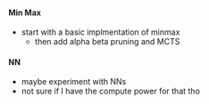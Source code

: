 #### Min Max
- start with a basic implmentation of minmax
  - then add alpha beta pruning and MCTS

#### NN 
- maybe experiment with NNs
- not sure if I have the compute power for that tho
